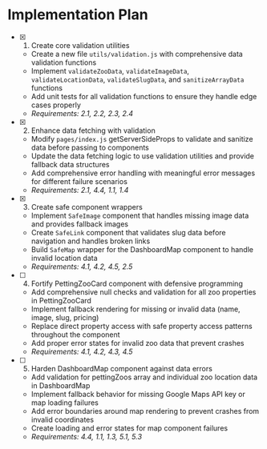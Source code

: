 # Implementation Plan

- [x] 1. Create core validation utilities






  - Create a new file `utils/validation.js` with comprehensive data validation functions
  - Implement `validateZooData`, `validateImageData`, `validateLocationData`, `validateSlugData`, and `sanitizeArrayData` functions
  - Add unit tests for all validation functions to ensure they handle edge cases properly
  - _Requirements: 2.1, 2.2, 2.3, 2.4_

- [x] 2. Enhance data fetching with validation



  - Modify `pages/index.js` getServerSideProps to validate and sanitize data before passing to components
  - Update the data fetching logic to use validation utilities and provide fallback data structures
  - Add comprehensive error handling with meaningful error messages for different failure scenarios
  - _Requirements: 2.1, 4.4, 1.1, 1.4_

- [x] 3. Create safe component wrappers





  - Implement `SafeImage` component that handles missing image data and provides fallback images
  - Create `SafeLink` component that validates slug data before navigation and handles broken links
  - Build `SafeMap` wrapper for the DashboardMap component to handle invalid location data
  - _Requirements: 4.1, 4.2, 4.5, 2.5_

- [ ] 4. Fortify PettingZooCard component with defensive programming
  - Add comprehensive null checks and validation for all zoo properties in PettingZooCard
  - Implement fallback rendering for missing or invalid data (name, image, slug, pricing)
  - Replace direct property access with safe property access patterns throughout the component
  - Add proper error states for invalid zoo data that prevent crashes
  - _Requirements: 4.1, 4.2, 4.3, 4.5_

- [ ] 5. Harden DashboardMap component against data errors
  - Add validation for pettingZoos array and individual zoo location data in DashboardMap
  - Implement fallback behavior for missing Google Maps API key or map loading failures
  - Add error boundaries around map rendering to prevent crashes from invalid coordinates
  - Create loading and error states for map component failures
  - _Requirements: 4.4, 1.1, 1.3, 5.1, 5.3_